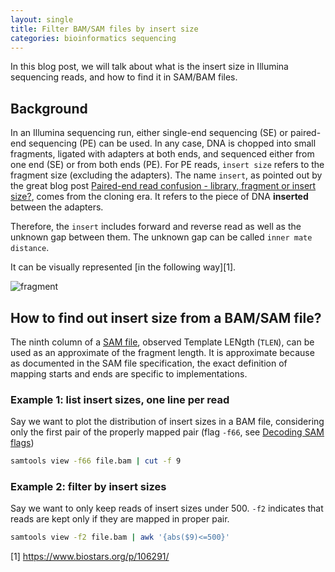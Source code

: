 ```yaml
---
layout: single
title: Filter BAM/SAM files by insert size
categories: bioinformatics sequencing
---
```


In this blog post, we will talk about what is the insert size in Illumina sequencing reads, and how to find it in SAM/BAM files.

## Background

In an Illumina sequencing run, either single-end sequencing (SE) or paired-end sequencing (PE) can be used. In any case, DNA is chopped into small fragments, ligated with adapters at both ends, and sequenced either from one end (SE) or from both ends (PE). For PE reads, `insert size` refers to the fragment size (excluding the adapters). The name `insert`, as pointed out by the great blog post [Paired-end read confusion - library, fragment or insert size?](http://thegenomefactory.blogspot.com/2013/08/paired-end-read-confusion-library.html), comes from the cloning era. It refers to the piece of DNA **inserted** between the adapters.

Therefore, the `insert` includes forward and reverse read as well as the unknown gap between them. The unknown gap can be called `inner mate distance`.

It can be visually represented [in the following way][1].

![fragment](http://www.frontiersin.org/files/Articles/77572/fgene-05-00005-HTML/image_m/fgene-05-00005-g001.jpg)

## How to find out insert size from a BAM/SAM file?

The ninth column of a [SAM file](https://samtools.github.io/hts-specs/SAMv1.pdf), observed Template LENgth (`TLEN`), can be used as an approximate of the fragment length. It is approximate because as documented in the SAM file specification, the exact definition of mapping starts and ends are specific to implementations.

### Example 1: list insert sizes, one line per read

Say we want to plot the distribution of insert sizes in a BAM file, considering only the first pair of the properly mapped pair (flag `-f66`, see [Decoding SAM flags](https://broadinstitute.github.io/picard/explain-flags.html))

```bash
samtools view -f66 file.bam | cut -f 9
```

### Example 2: filter by insert sizes

Say we want to only keep reads of insert sizes under 500. `-f2` indicates that reads are kept only if they are mapped in proper pair.

```bash
samtools view -f2 file.bam | awk '{abs($9)<=500}'
```

[1] https://www.biostars.org/p/106291/
